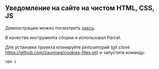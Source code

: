 <h2>Уведомление на сайте на чистом HTML, CSS, JS</h2>

Демонстрацию можно посмотреть <a href="http://zaurmag.ru/wp-content/demos/cookies-files/" target="_blank">здесь</a>.

В качестве инструмента сборки я использовал Parcel.

Для установки проекта клонируйте репозиторий (git clone https://github.com/zaurmag/cookies-files.git) и запустите команду:

<code>npm i</code>
